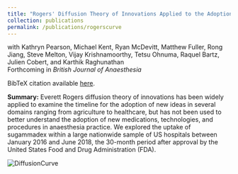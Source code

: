 ```yaml
---
title: "Rogers' Diffusion Theory of Innovations Applied to the Adoption of Sugammadex in a Nationwide Sample of Hospitals in the United States"
collection: publications
permalink: /publications/rogerscurve
---
```

with Kathryn Pearson, Michael Kent, Ryan McDevitt, Matthew Fuller, Rong Jiang, Steve Melton, Vijay Krishnamoorthy, Tetsu Ohnuma, Raquel Bartz, Julien Cobert, and Karthik Raghunathan<br>
Forthcoming in <em>British Journal of Anaesthesia</em><br>
<!-- Open access article available [here](https://jamanetwork.com/journals/jamanetworkopen/fullarticle/2789455). Code used in this analysis available [here](https://rileyleague.github.io/files/variability_code.zip). -->
BibTeX citation available [here](https://rileyleague.github.io/bibfiles/pearson2023rogers.md).<br>

**Summary:** Everett Rogers diffusion theory of innovations has been widely applied to examine the timeline for the adoption of new ideas in several domains ranging from agriculture to healthcare, but has not been used to better understand the adoption of new medications, technologies, and procedures in anaesthesia practice. We explored the uptake of sugammadex within a large nationwide sample of US hospitals between January 2016 and June 2018, the 30-month period after approval by the United States Food and Drug Administration (FDA).

![DiffusionCurve](https://rileyleague.github.io/images/diffusioncurve.png)
